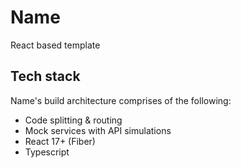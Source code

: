 # Name 

React based template

## Tech stack

Name's build architecture comprises of the following:

- Code splitting & routing
- Mock services with API simulations
- React 17+ (Fiber)
- Typescript

